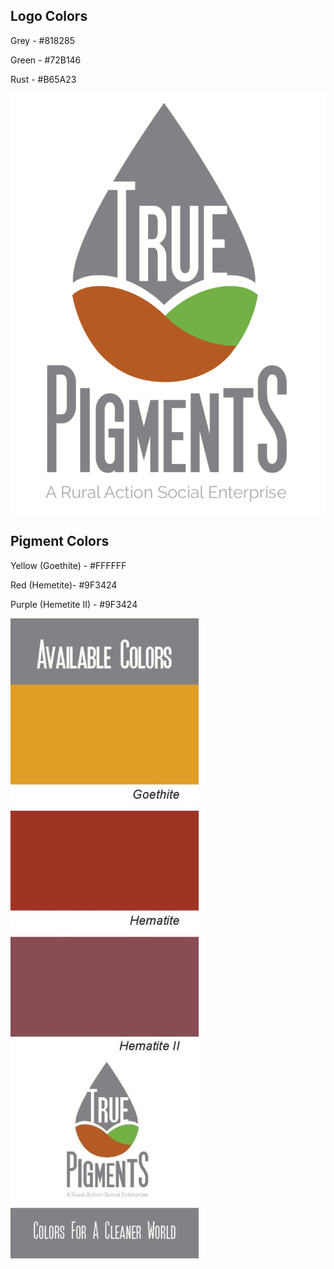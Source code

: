 
## Logo Colors 

Grey - #818285

Green - #72B146

Rust - #B65A23


 ![True Pigments Logo](/imgs/TRUEPIGMENTSGREYLOGO-01-768x1024.png)

## Pigment Colors

Yellow (Goethite) - #FFFFFF

Red (Hemetite)- #9F3424

Purple (Hemetite II) - #9F3424

![True Pigments](/imgs/Swatch-Deisgn-True-Pigments-Final-301x1024.jpg)

